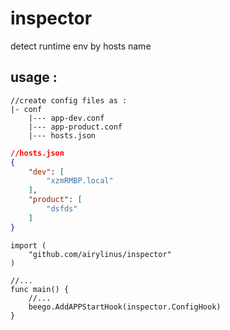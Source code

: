 # inspector
detect runtime env by hosts name

## usage :

```shell
//create config files as :
|- conf
    |--- app-dev.conf
	|--- app-product.conf
	|--- hosts.json
```

```json
//hosts.json
{
    "dev": [
	    "xzmRMBP.local"
    ],
	"product": [
	    "dsfds"
	]
}

```


```golang
import (
	"github.com/airylinus/inspector"
)

//...
func main() {
    //...
    beego.AddAPPStartHook(inspector.ConfigHook)
}

```
